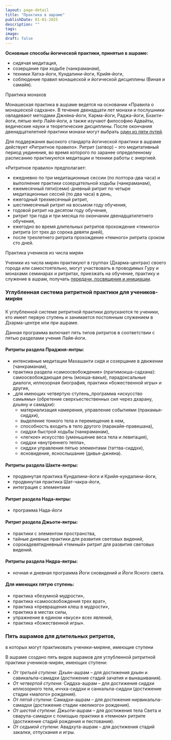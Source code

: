 ```yaml
---
layout: page-detail
title: "Практика в ашраме"
publishDate: 01-01-2025
description: ""
tags:
image:
draft: false
---
```


  
**Основные способы йогической практики, принятые в ашраме:**

* сидячая медитация,
* созерцание при ходьбе (чанкраманам),
* техники Хатха-йоги, Кундалини-йоги, Крийя-йоги,
* соблюдение правил монашеской и йогической дисциплины (Виная и самайя).

Практика монахов

Монашеская практика в ашраме ведется на основании «Правила о монашеской садхане». В течение двенадцати лет монахи и послушники овладевают методами Джняна-йоги, Карма-йоги, Раджа-йоги, Бхакти-йоги, пятью янтр Лайя-йоги, а также изучают философию Адвайты, ведические науки и теоретические дисциплины. После окончания двенадцатилетней практики монахи могут выбрать [один из пяти путей](http://advayta.org/1599#140).

Для поддержания высокого стандарта йогической практики в ашраме действует «Ритритное правило». Ритрит (затвор) – это медитативный период уединения, во время которого по заранее определенному расписанию практикуются медитации и техники работы с энергией.

«Ритритное правило» предполагает:

* ежедневно по три медитационные сессии (по полтора-два часа) и выполнение практики созерцательной ходьбы (чанкраманам),
* ежемесячный пяти(семи)-дневный ритрит по четыре медитационных сессий (по два часа) в день,
* ежегодный трехмесячный ритрит,
* шестимесячный ритрит на восьмом году обучения,
* годовой ритрит на десятом году обучения,
* ритрит три года и три месяца по окончании двенадцатилетнего обучения,
* ежегодно во время длительных ритритов прохождение «темного» ритрита (от трех до сорока девяти дней),
* после трехлетнего ритрита прохождение «темного» ритрита сроком сто дней.

Практика учеников из числа мирян

Ученики из числа мирян практикуют в группах (Дхарма-центрах) своего города или самостоятельно, могут участвовать в проводимых Гуру и монахами семинарах и ритритах, приезжать на обучение, практику и служение в ашрам, получать [передачи, посвящения и инициации](https://www.advayta.org/nashi-ashramy-yogi/perechen-ezhegodnykh-peredach-initsiatsiy-i-posvyashcheniy-vo-vsemirnoy-obshchine-sanatana-dkharmy/).

### Углубленная система ритритной практики для учеников-мирян

###   

К углубленной системе ритритной практики допускаются те ученики, кто имеет первую ступень и занимается постоянным служением в Дхарма-центре или при ашраме.

Данная программа включает пять типов ритритов в соответствии с пятью разделами учения Лайя-йоги.

#### Ритриты раздела Праджня-янтры:

* интенсивные медитации Махашанти сидя и созерцание в движении (чанкраманам),
* практика раздела «самоосвобождение» (пратимокша-садхана): самоосвобождающая речь (мокша-вакья), парадоксальные диалоги, иллюзорная биография, практики «божественной игры» и другие,
* _для имеющих четвертую ступень_программа «искусство самьямы» (обретение сверхъестественных сил через дхарану, дхьяну и самадхи):
   * материализация намерения, управление событиями (пракамья-сиддхи),
   * выделение тонкого тела и перемещение в нем,
   * способность входить в тело другого (паракайя-правешана),
   * сиддхи быстрой ходьбы (чанкраманам),
   * «легкое» искусство (уменьшение веса тела и левитация),
   * сиддхи «внутреннего тепла»,
   * сиддхи управления пятью элементами (таттва-сиддхи),
   * ясновидение, яснослышание (дивья-джняна).

#### Ритриты раздела Шакти-янтры:

* продвинутая практика Кундалини-йоги и Крийя-кундалини-йоги,
* продвинутая практика Шат-чакра-йоги,
* интеграция с элементами

#### Ритрит раздела Нада-янтры:

* программа Нада-йоги

#### Ритрит раздела Джьоти-янтры:

* практики с элементом пространства,
* тайные дневные практики для развития световых видений,
* сорокадевятидневный «темный» ритрит для развития световых видений.

#### Ритриты раздела Нидра-янтры:

* ночная и дневная программа Йоги сновидений и Йоги Ясного света.

#### Для имеющих пятую ступень:

* практика «безумной мудрости»,
* практика «самоосвобождения трех врат»,
* практика «превращения клеш в мудрости»,
* практика в местах силы,
* упражнение в едином «вкусе» всех явлений,
* практика «божественной игры».

  
### Пять ашрамов для длительных ритритов,   
 в которых могут практиковать ученики-миряне, имеющие ступени

  
В ашраме создано пять видов ашрамов для углубленной ритритной практики учеников-мирян, имеющих ступени:

* _От третьей ступени:_ Дхьян-ашрам – для достижения дхьян и савикальпа-самадхи (достижение стадий зачатия и вынашивания).
* _От четвертой ступени:_ Сиддха-ашрам – для достижения сиддхи иллюзорного тела, иччха-сиддхи и санкальпа-сиддхи (достижение стадии «малого» рождения).
* _От пятой ступени:_ Самадхи-ашрам – для достижения нирвикальпа-самадхи (достижение стадии «великого» рождения).
* _От шестой ступени:_ Джьоти-ашрам – для достижения тела Света и сварупа-самадхи с помощью практики в «темном» ритрите (достижение стадий рождения и пестования).
* _От седьмой ступени:_ Авадхута-ашрам – для достижения стадий закалки, отпускания и игры.
  
  
